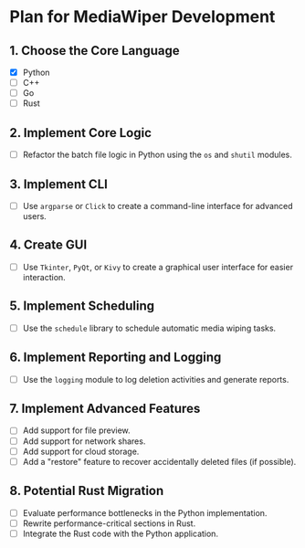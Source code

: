 # Plan for MediaWiper Development

## 1. Choose the Core Language
*   [x] Python
*   [ ] C++
*   [ ] Go
*   [ ] Rust

## 2. Implement Core Logic
*   [ ] Refactor the batch file logic in Python using the `os` and `shutil` modules.

## 3. Implement CLI
*   [ ] Use `argparse` or `Click` to create a command-line interface for advanced users.

## 4. Create GUI
*   [ ] Use `Tkinter`, `PyQt`, or `Kivy` to create a graphical user interface for easier interaction.

## 5. Implement Scheduling
*   [ ] Use the `schedule` library to schedule automatic media wiping tasks.

## 6. Implement Reporting and Logging
*   [ ] Use the `logging` module to log deletion activities and generate reports.

## 7. Implement Advanced Features
*   [ ] Add support for file preview.
*   [ ] Add support for network shares.
*   [ ] Add support for cloud storage.
*   [ ] Add a "restore" feature to recover accidentally deleted files (if possible).

## 8. Potential Rust Migration
*   [ ] Evaluate performance bottlenecks in the Python implementation.
*   [ ] Rewrite performance-critical sections in Rust.
*   [ ] Integrate the Rust code with the Python application.
